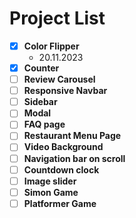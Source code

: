 # Project List

- [x] **Color Flipper**
  - 20.11.2023
- [x] **Counter**
- [ ] **Review Carousel**
- [ ] **Responsive Navbar**
- [ ] **Sidebar**
- [ ] **Modal**
- [ ] **FAQ page**
- [ ] **Restaurant Menu Page**
- [ ] **Video Background**
- [ ] **Navigation bar on scroll**
- [ ] **Countdown clock**
- [ ] **Image slider**
- [ ] **Simon Game**
- [ ] **Platformer Game**
